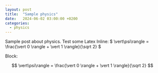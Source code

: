 ```yaml
---
layout: post
title:  "Sample physics"
date:   2024-06-02 03:00:00 +0200
categories: 
  - physics
---
```

<script type="text/javascript" async
  src="https://cdnjs.cloudflare.com/ajax/libs/mathjax/2.7.7/MathJax.js?config=TeX-MML-AM_CHTML">
</script>
<script type="text/x-mathjax-config">
  MathJax.Hub.Config({
    tex2jax: {
      inlineMath: [['$', '$'], ['\\(', '\\)']],
      displayMath: [['$$', '$$'], ['\\[', '\\]']],
      processEscapes: true
    }
  });
</script>

Sample post about physics. Test some Latex 
Inline: $ \vert\psi\rangle = \frac{\vert 0 \rangle + \vert 1 \rangle}{\sqrt 2} $

Block:

$$
\vert\psi\rangle = \frac{\vert 0 \rangle + \vert 1 \rangle}{\sqrt 2}
$$
